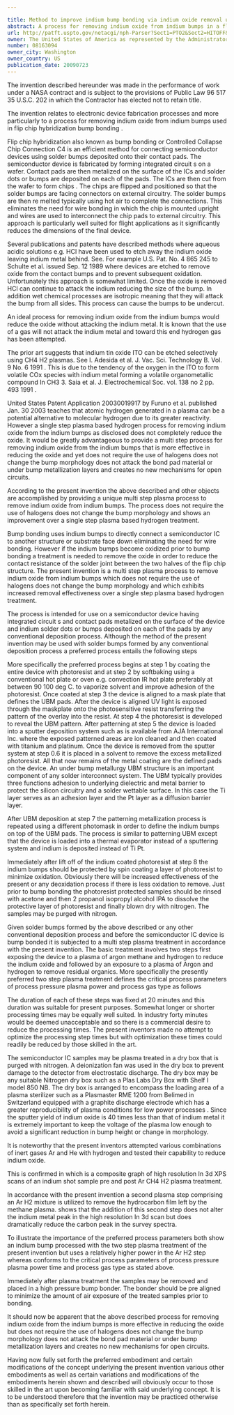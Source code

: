 ```yaml
---

title: Method to improve indium bump bonding via indium oxide removal using a multi-step plasma process
abstract: A process for removing indium oxide from indium bumps in a flip-chip structure to reduce contact resistance, by a multi-step plasma treatment. A first plasma treatment of the indium bumps with an argon, methane and hydrogen plasma reduces indium oxide, and a second plasma treatment with an argon and hydrogen plasma removes residual organics. The multi-step plasma process for removing indium oxide from the indium bumps is more effective in reducing the oxide, and yet does not require the use of halogens, does not change the bump morphology, does not attack the bond pad material or under-bump metallization layers, and creates no new mechanisms for open circuits.
url: http://patft.uspto.gov/netacgi/nph-Parser?Sect1=PTO2&Sect2=HITOFF&p=1&u=%2Fnetahtml%2FPTO%2Fsearch-adv.htm&r=1&f=G&l=50&d=PALL&S1=08163094&OS=08163094&RS=08163094
owner: The United States of America as represented by the Administrator of the National Aeronautics and Space Administration
number: 08163094
owner_city: Washington
owner_country: US
publication_date: 20090723
---
```

The invention described hereunder was made in the performance of work under a NASA contract and is subject to the provisions of Public Law 96 517 35 U.S.C. 202 in which the Contractor has elected not to retain title.

The invention relates to electronic device fabrication processes and more particularly to a process for removing indium oxide from indium bumps used in flip chip hybridization bump bonding .

Flip chip hybridization also known as bump bonding or Controlled Collapse Chip Connection C4 is an efficient method for connecting semiconductor devices using solder bumps deposited onto their contact pads. The semiconductor device is fabricated by forming integrated circuit s on a wafer. Contact pads are then metalized on the surface of the ICs and solder dots or bumps are deposited on each of the pads. The ICs are then cut from the wafer to form chips . The chips are flipped and positioned so that the solder bumps are facing connectors on external circuitry. The solder bumps are then re melted typically using hot air to complete the connections. This eliminates the need for wire bonding in which the chip is mounted upright and wires are used to interconnect the chip pads to external circuitry. This approach is particularly well suited for flight applications as it significantly reduces the dimensions of the final device.

Several publications and patents have described methods where aqueous acidic solutions e.g. HCl have been used to etch away the indium oxide leaving indium metal behind. See. For example U.S. Pat. No. 4 865 245 to Schulte et al. issued Sep. 12 1989 where devices are etched to remove oxide from the contact bumps and to prevent subsequent oxidation. Unfortunately this approach is somewhat limited. Once the oxide is removed HCl can continue to attack the indium reducing the size of the bump. In addition wet chemical processes are isotropic meaning that they will attack the bump from all sides. This process can cause the bumps to be undercut.

An ideal process for removing indium oxide from the indium bumps would reduce the oxide without attacking the indium metal. It is known that the use of a gas will not attack the indium metal and toward this end hydrogen gas has been attempted.

The prior art suggests that indium tin oxide ITO can be etched selectively using CH4 H2 plasmas. See I. Adesida et al. J. Vac. Sci. Technology B. Vol. 9 No. 6 1991 . This is due to the tendency of the oxygen in the ITO to form volatile COx species with indium metal forming a volatile organometallic compound In CH3 3. Saia et al. J. Electrochemical Soc. vol. 138 no 2 pp. 493 1991 .

United States Patent Application 20030019917 by Furuno et al. published Jan. 30 2003 teaches that atomic hydrogen generated in a plasma can be a potential alternative to molecular hydrogen due to its greater reactivity. However a single step plasma based hydrogen process for removing indium oxide from the indium bumps as disclosed does not completely reduce the oxide. It would be greatly advantageous to provide a multi step process for removing indium oxide from the indium bumps that is more effective in reducing the oxide and yet does not require the use of halogens does not change the bump morphology does not attack the bond pad material or under bump metallization layers and creates no new mechanisms for open circuits.

According to the present invention the above described and other objects are accomplished by providing a unique multi step plasma process to remove indium oxide from indium bumps. The process does not require the use of halogens does not change the bump morphology and shows an improvement over a single step plasma based hydrogen treatment.

Bump bonding uses indium bumps to directly connect a semiconductor IC to another structure or substrate face down eliminating the need for wire bonding. However if the indium bumps become oxidized prior to bump bonding a treatment is needed to remove the oxide in order to reduce the contact resistance of the solder joint between the two halves of the flip chip structure. The present invention is a multi step plasma process to remove indium oxide from indium bumps which does not require the use of halogens does not change the bump morphology and which exhibits increased removal effectiveness over a single step plasma based hydrogen treatment.

The process is intended for use on a semiconductor device having integrated circuit s and contact pads metalized on the surface of the device and indium solder dots or bumps deposited on each of the pads by any conventional deposition process. Although the method of the present invention may be used with solder bumps formed by any conventional deposition process a preferred process entails the following steps 

More specifically the preferred process begins at step 1 by coating the entire device with photoresist and at step 2 by softbaking using a conventional hot plate or oven e.g. convection IR hot plate preferably at between 90 100 deg C. to vaporize solvent and improve adhesion of the photoresist. Once coated at step 3 the device is aligned to a mask plate that defines the UBM pads. After the device is aligned UV light is exposed through the maskplate onto the photosensitive resist transferring the pattern of the overlay into the resist. At step 4 the photoresist is developed to reveal the UBM pattern. After patterning at step 5 the device is loaded into a sputter deposition system such as is available from AJA International Inc. where the exposed patterned areas are ion cleaned and then coated with titanium and platinum. Once the device is removed from the sputter system at step 0.6 it is placed in a solvent to remove the excess metallized photoresist. All that now remains of the metal coating are the defined pads on the device. An under bump metallurgy UBM structure is an important component of any solder interconnect system. The UBM typically provides three functions adhesion to underlying dielectric and metal barrier to protect the silicon circuitry and a solder wettable surface. In this case the Ti layer serves as an adhesion layer and the Pt layer as a diffusion barrier layer.

After UBM deposition at step 7 the patterning metallization process is repeated using a different photomask in order to define the indium bumps on top of the UBM pads. The process is similar to patterning UBM except that the device is loaded into a thermal evaporator instead of a sputtering system and indium is deposited instead of Ti Pt.

Immediately after lift off of the indium coated photoresist at step 8 the indium bumps should be protected by spin coating a layer of photoresist to minimize oxidation. Obviously there will be increased effectiveness of the present or any deoxidation process if there is less oxidation to remove. Just prior to bump bonding the photoresist protected samples should be rinsed with acetone and then 2 propanol isopropyl alcohol IPA to dissolve the protective layer of photoresist and finally blown dry with nitrogen. The samples may be purged with nitrogen.

Given solder bumps formed by the above described or any other conventional deposition process and before the semiconductor IC device is bump bonded it is subjected to a multi step plasma treatment in accordance with the present invention. The basic treatment involves two steps first exposing the device to a plasma of argon methane and hydrogen to reduce the indium oxide and followed by an exposure to a plasma of Argon and hydrogen to remove residual organics. More specifically the presently preferred two step plasma treatment defines the critical process parameters of process pressure plasma power and process gas type as follows 

The duration of each of these steps was fixed at 20 minutes and this duration was suitable for present purposes. Somewhat longer or shorter processing times may be equally well suited. In industry forty minutes would be deemed unacceptable and so there is a commercial desire to reduce the processing times. The present inventors made no attempt to optimize the processing step times but with optimization these times could readily be reduced by those skilled in the art.

The semiconductor IC samples may be plasma treated in a dry box that is purged with nitrogen. A deionization fan was used in the dry box to prevent damage to the detector from electrostatic discharge. The dry box may be any suitable Nitrogen dry box such as a Plas Labs Dry Box with Shelf I model 850 NB. The dry box is arranged to encompass the loading area of a plasma sterilizer such as a Plasmaster RME 1200 from Belimed in Switzerland equipped with a graphite discharge electrode which has a greater reproducibility of plasma conditions for low power processes . Since the sputter yield of indium oxide is 40 times less than that of indium metal it is extremely important to keep the voltage of the plasma low enough to avoid a significant reduction in bump height or change in morphology.

It is noteworthy that the present inventors attempted various combinations of inert gases Ar and He with hydrogen and tested their capability to reduce indium oxide.

This is confirmed in which is a composite graph of high resolution In 3d XPS scans of an indium shot sample pre and post Ar CH4 H2 plasma treatment.

In accordance with the present invention a second plasma step comprising an Ar H2 mixture is utilized to remove the hydrocarbon film left by the methane plasma. shows that the addition of this second step does not alter the indium metal peak in the high resolution In 3d scan but does dramatically reduce the carbon peak in the survey spectra.

To illustrate the importance of the preferred process parameters both show an indium bump processed with the two step plasma treatment of the present invention but uses a relatively higher power in the Ar H2 step whereas conforms to the critical process parameters of process pressure plasma power time and process gas type as stated above.

Immediately after plasma treatment the samples may be removed and placed in a high pressure bump bonder. The bonder should be pre aligned to minimize the amount of air exposure of the treated samples prior to bonding.

It should now be apparent that the above described process for removing indium oxide from the indium bumps is more effective in reducing the oxide but does not require the use of halogens does not change the bump morphology does not attack the bond pad material or under bump metallization layers and creates no new mechanisms for open circuits.

Having now fully set forth the preferred embodiment and certain modifications of the concept underlying the present invention various other embodiments as well as certain variations and modifications of the embodiments herein shown and described will obviously occur to those skilled in the art upon becoming familiar with said underlying concept. It is to be understood therefore that the invention may be practiced otherwise than as specifically set forth herein.

